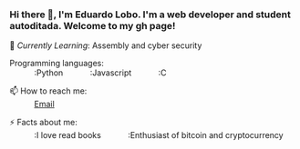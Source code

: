 ### Hi there 👋, I'm Eduardo Lobo. I'm a web developer and student autoditada. Welcome to my gh page! <br>
 
🌱 *Currently Learning*: Assembly and cyber security <br>

Programming languages: <br> 
&nbsp;&nbsp;&nbsp;&nbsp;&nbsp;&nbsp;&nbsp;&nbsp;&nbsp;&nbsp; :Python
&nbsp;&nbsp;&nbsp;&nbsp;&nbsp;&nbsp;&nbsp;&nbsp;&nbsp;&nbsp; :Javascript
&nbsp;&nbsp;&nbsp;&nbsp;&nbsp;&nbsp;&nbsp;&nbsp;&nbsp;&nbsp; :C

📫 How to reach me: <br>
&nbsp;&nbsp;&nbsp;&nbsp;&nbsp;&nbsp;&nbsp;&nbsp;&nbsp;&nbsp; [Email](myedudev@protonmail.ch)

⚡ Facts about me: <br>
&nbsp;&nbsp;&nbsp;&nbsp;&nbsp;&nbsp;&nbsp;&nbsp;&nbsp;&nbsp; :I love read books
&nbsp;&nbsp;&nbsp;&nbsp;&nbsp;&nbsp;&nbsp;&nbsp;&nbsp;&nbsp; :Enthusiast of bitcoin and cryptocurrency <br>
 
<!--
**ckopecky/ckopecky** is a ✨ _special_ ✨ repository because its `README.md` (this file) appears on your GitHub profile.
 
Here are some ideas to get you started:
 
- 🔭 I'm currently working on ...
- 🌱 I'm currently learning ...
- 👯 I'm looking to collaborate on ...
- 🤔 I'm looking for help with ...
- 💬 Ask me about ...
- 📫 How to reach me: ...
- 😄 Pronouns: ...
- ⚡ Fun fact: ...
-->
